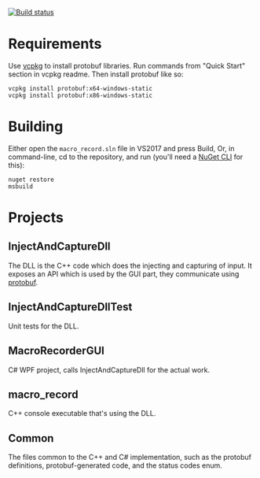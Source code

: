 [![Build status](https://ci.appveyor.com/api/projects/status/dbelbyyagqukwslb?svg=true)](https://ci.appveyor.com/project/Alien-AV/macro-record)
# Requirements
Use [vcpkg](https://github.com/Microsoft/vcpkg/) to install protobuf libraries.
Run commands from "Quick Start" section in vcpkg readme. Then install protobuf like so:
```
vcpkg install protobuf:x64-windows-static
vcpkg install protobuf:x86-windows-static
```
# Building
Either open the `macro_record.sln` file in VS2017 and press Build,
Or, in command-line, cd to the repository, and run (you'll need a [NuGet CLI](https://www.nuget.org/downloads) for this):
```
nuget restore
msbuild
```
# Projects
## InjectAndCaptureDll
The DLL is the C++ code which does the injecting and capturing of input.
It exposes an API which is used by the GUI part, they communicate using [protobuf](https://developers.google.com/protocol-buffers/).
## InjectAndCaptureDllTest
Unit tests for the DLL.
## MacroRecorderGUI
C# WPF project, calls InjectAndCaptureDll for the actual work.
## macro_record
C++ console executable that's using the DLL.
## Common
The files common to the C++ and C# implementation, such as the protobuf definitions, protobuf-generated code, and the status codes enum.